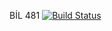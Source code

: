 BİL 481
[![Build Status](https://travis-ci.org/fatmazumrutyilmaz/myDemoApp.svg?branch=master)](https://travis-ci.org/fatmazumrutyilmaz/myDemoApp)